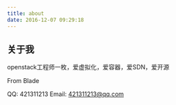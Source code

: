 ```yaml
---
title: about
date: 2016-12-07 09:29:18
---
```

## 关于我
openstack工程师一枚，爱虚拟化，爱容器，爱SDN，爱开源

From Blade

QQ: 421311213
Email: 421311213@qq.com
